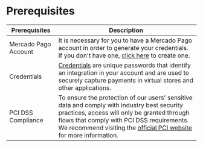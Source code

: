 # Prerequisites

| Prerequisites | Description |
|---|---|
| Mercado Pago Account | It is necessary for you to have a Mercado Pago account in order to generate your credentials. If you don't have one, [click here](https://www.mercadopago[FAKER][URL][DOMAIN]/hub/registration/landing) to create one. |
| Credentials | [Credentials](/developers/en/docs/your-integrations/credentials) are unique passwords that identify an integration in your account and are used to securely capture payments in virtual stores and other applications. |
| PCI DSS Compliance | To ensure the protection of our users' sensitive data and comply with industry best security practices, access will only be granted through flows that comply with PCI DSS requirements. We recommend visiting the [official PCI website](https://www.pcisecuritystandards.org/) for more information. |